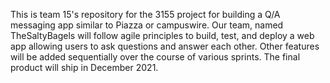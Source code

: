 This is team 15's repository for the 3155 project for building a Q/A
messaging app similar to Piazza or campuswire. Our team, named 
TheSaltyBagels will follow agile principles to build, test, and
deploy a web app allowing users to ask questions and answer each other.
Other features will be added sequentially over the course of various
sprints. The final product will ship in December 2021.
